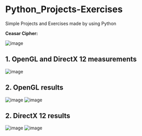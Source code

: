 # Python_Projects-Exercises
 Simple Projects and Exercises made by using Python

**Ceasar Cipher:**

![image](https://user-images.githubusercontent.com/72278818/162925239-43d6a67b-e092-430f-bed3-a681a6ae19e4.png)

## 1. OpenGL and DirectX 12 measurements

![image](https://user-images.githubusercontent.com/72278818/232249322-1d07a0da-b11c-4693-bd53-7324ac489061.png)

## 2. OpenGL results

![image](https://user-images.githubusercontent.com/72278818/232249097-2cd802a3-5dc2-4ba0-b870-2e2307e1d892.png)
![image](https://user-images.githubusercontent.com/72278818/232249103-a3c08dee-4180-4a51-8acc-ca4b7479a0bf.png)

## 2. DirectX 12 results

![image](https://user-images.githubusercontent.com/72278818/232249107-d9eb2e88-c130-44a6-a78e-b5606bb25f8f.png)
![image](https://user-images.githubusercontent.com/72278818/232249136-b2dd1be8-d362-475d-91d6-6a1e3279a718.png)

